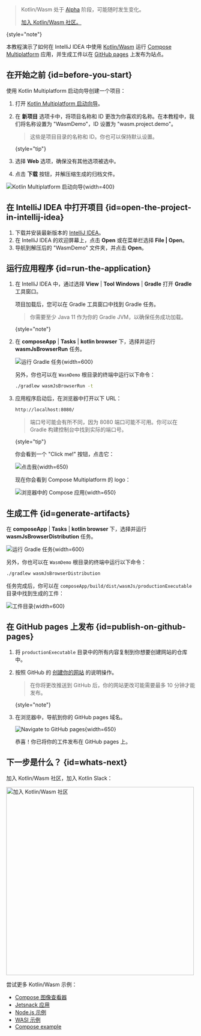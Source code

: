 [//]: # (title: Kotlin/Wasm 和 Compose 跨平台入门)

> Kotlin/Wasm 处于 [Alpha](components-stability.md) 阶段，可能随时发生变化。
>
> [加入 Kotlin/Wasm 社区。](https://slack-chats.kotlinlang.org/c/webassembly)
>
{style="note"}

本教程演示了如何在 IntelliJ IDEA 中使用 [Kotlin/Wasm](wasm-overview.md) 运行
[Compose Multiplatform](https://www.jetbrains.com/lp/compose-multiplatform/) 应用，并生成工件以在
[GitHub pages](https://pages.github.com/) 上发布为站点。

## 在开始之前 {id=before-you-start}

使用 Kotlin Multiplatform 启动向导创建一个项目：

1. 打开 [Kotlin Multiplatform 启动向导](https://kmp.jetbrains.com/#newProject)。
2. 在 **新项目** 选项卡中，将项目名称和 ID 更改为你喜欢的名称。在本教程中，我们将名称设置为 "WasmDemo"，ID 设置为 "wasm.project.demo"。

   > 这些是项目目录的名称和 ID。你也可以保持默认设置。
   >
   {style="tip"}

3. 选择 **Web** 选项，确保没有其他选项被选中。
4. 点击 **下载** 按钮，并解压缩生成的归档文件。

![Kotlin Multiplatform 启动向导](wasm-compose-web-wizard.png){width=400}

## 在 IntelliJ IDEA 中打开项目 {id=open-the-project-in-intellij-idea}

1. 下载并安装最新版本的 [IntelliJ IDEA](https://www.jetbrains.com/idea/)。
2. 在 IntelliJ IDEA 的欢迎屏幕上，点击 **Open** 或在菜单栏选择 **File | Open**。
3. 导航到解压后的 "WasmDemo" 文件夹，并点击 **Open**。

## 运行应用程序 {id=run-the-application}

1. 在 IntelliJ IDEA 中，通过选择 **View** | **Tool Windows** | **Gradle** 打开 **Gradle** 工具窗口。

   项目加载后，您可以在 Gradle 工具窗口中找到 Gradle 任务。

   > 你需要至少 Java 11 作为你的 Gradle JVM，以确保任务成功加载。
   >
   {style="note"}

2. 在 **composeApp** | **Tasks** | **kotlin browser** 下，选择并运行 **wasmJsBrowserRun** 任务。

   ![运行 Gradle 任务](wasm-gradle-task-window.png){width=600}

   另外，你也可以在 `WasmDemo` 根目录的终端中运行以下命令：

   ```bash
   ./gradlew wasmJsBrowserRun -t
   ```

3. 应用程序启动后，在浏览器中打开以下 URL：

   ```bash
   http://localhost:8080/
   ```

   > 端口号可能会有所不同，因为 8080 端口可能不可用。你可以在 Gradle 构建控制台中找到实际的端口号。
   >
   {style="tip"}

   你会看到一个 "Click me!" 按钮，点击它：
    
   ![点击我](wasm-composeapp-browser-clickme.png){width=650}
    
   现在你会看到 Compose Multiplatform 的 logo：

   ![浏览器中的 Compose 应用](wasm-composeapp-browser.png){width=650}

## 生成工件 {id=generate-artifacts}

在 **composeApp** | **Tasks** | **kotlin browser** 下，选择并运行 **wasmJsBrowserDistribution** 任务。

![运行 Gradle 任务](wasm-gradle-task-window-compose.png){width=600}

另外，你也可以在 `WasmDemo` 根目录的终端中运行以下命令：

```bash
./gradlew wasmJsBrowserDistribution
```

任务完成后，你可以在 `composeApp/build/dist/wasmJs/productionExecutable` 目录中找到生成的工件：

![工件目录](wasm-composeapp-directory.png){width=600}

## 在 GitHub pages 上发布 {id=publish-on-github-pages}

1. 将 `productionExecutable` 目录中的所有内容复制到你想要创建网站的仓库中。
2. 按照 GitHub 的 [创建你的网站](https://docs.github.com/en/pages/getting-started-with-github-pages/creating-a-github-pages-site#creating-your-site) 的说明操作。

   > 在你将更改推送到 GitHub 后，你的网站更改可能需要最多 10 分钟才能发布。
   >
   {style="note"}

3. 在浏览器中，导航到你的 GitHub pages 域名。

   ![Navigate to GitHub pages](wasm-composeapp-github-clickme.png){width=650}

   恭喜！你已将你的工件发布在 GitHub pages 上。

## 下一步是什么？ {id=whats-next}

加入 Kotlin/Wasm 社区，加入 Kotlin Slack：

<a href="https://slack-chats.kotlinlang.org/c/webassembly"><img src="join-slack-channel.svg" width="500" alt="加入 Kotlin/Wasm 社区" style="block"/></a>

尝试更多 Kotlin/Wasm 示例：

* [Compose 图像查看器](https://github.com/Kotlin/kotlin-wasm-examples/tree/main/compose-imageviewer)
* [Jetsnack 应用](https://github.com/Kotlin/kotlin-wasm-examples/tree/main/compose-jetsnack)
* [Node.js 示例](https://github.com/Kotlin/kotlin-wasm-examples/tree/main/nodejs-example)
* [WASI 示例](https://github.com/Kotlin/kotlin-wasm-examples/tree/main/wasi-example)
* [Compose example](https://github.com/Kotlin/kotlin-wasm-examples/tree/main/compose-example)